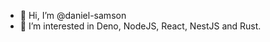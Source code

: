 - 👋 Hi, I’m @daniel-samson
- 👀 I’m interested in Deno, NodeJS, React, NestJS and Rust.

<!---
daniel-samson/daniel-samson is a ✨ special ✨ repository because its `README.md` (this file) appears on your GitHub profile.
You can click the Preview link to take a look at your changes.
--->
